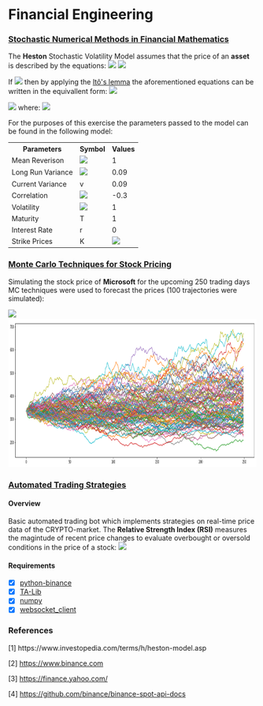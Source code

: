 <H1>Financial Engineering</H1>
  
<H3><A HREF=/StochasticNumericalMethods>Stochastic Numerical Methods in Financial Mathematics</A></H3>
The <B>Heston</B> Stochastic Volatility Model assumes that the price of an <B>asset</B> is described by the equations:

<img src="https://render.githubusercontent.com/render/math?math=dS_{t}=rS_{t}dt+\sqrt{V_t} S_t dW_t, \quad S_0=s,">

<img src="https://render.githubusercontent.com/render/math?math=dV_t= \kappa(\theta-V_t)dt+\eta\sqrt{V_t}d\overline{W_{t}}, \quad V_0 =v.">

If <img src="https://render.githubusercontent.com/render/math?math=X_t=log(S_t)">
then by applying the <a href="https://en.wikipedia.org/wiki/It%C3%B4%27s_lemma#Mathematical_formulation_of_It%C3%B4's_lemma">Itô's lemma</a>
the aforementioned equations can be written in the equivallent form:
<img src="https://render.githubusercontent.com/render/math?math=dX_t= (r-\frac{V_t}{2})dt+\sqrt{V_t}dW_{t}, \quad X_0 =v,">

<img src="https://render.githubusercontent.com/render/math?math=dV_t= \kappa(\theta-V_t)dt+\eta\sqrt{V_t}d\overline{W_{t}}, \quad V_0 =v,">
where:
<img src="https://render.githubusercontent.com/render/math?math=\overline{W}= \rho W+\sqrt{1-\rho^2}\hat{W}.">

For the purposes of this exercise the parameters passed to the model can be found in the following model:

<TABLE>
  <TR>
    <TH>Parameters</TH> <TH>Symbol</TH> <TH>Values</TH>
  </TR>
  <TR>  
  <TD>Mean Reverison</TD> <TD><img src="https://render.githubusercontent.com/render/math?math=\kappa"></TD><TD>1</TD>
  </TR>
  <TR>
    <TD>Long Run Variance</TD> <TD><img src="https://render.githubusercontent.com/render/math?math=\theta"></TD> <TD>0.09</TD>
  </TR>
  <TR>
    <TD>Current Variance</TD> <TD> v </TD> <TD>0.09</TD>
  </TR>
  <TR>
    <TD>Correlation</TD> <TD><img src="https://render.githubusercontent.com/render/math?math=\rho"></TD><TD>-0.3</TD>
  </TR>
  <TR>
    <TD>Volatility</TD> <TD><img src="https://render.githubusercontent.com/render/math?math=\eta"></TD><TD>1</TD> 
  </TR>
  <TR>
    <TD>Maturity</TD> <TD>T</TD> <TD>1</TD>
  </TR>
  <TR>
    <TD>Interest Rate</TD><TD>r</TD><TD>0</TD>
  </TR>
  <TR>
    <TD>Strike Prices</TD><TD>K</TD><TD><img src="https://render.githubusercontent.com/render/math?math=\{80,100,120\}"></TD>
  </TR>
</TABLE>

<H3><A HREF=/MonteCarloPricing>Monte Carlo Techniques for Stock Pricing</A></H3>

Simulating the stock price of <B>Microsoft</B> for the upcoming 250 trading days MC techniques were used to forecast the prices (100 trajectories were simulated):

<img src="https://render.githubusercontent.com/render/math?math=\begin{equation*}\text{PriceToday}=\text{PriceYesterday} \times e^{\underbrace{\mu -\frac{\sigma^2}{2}}_{\text{drift}} %2B \underbrace{\sigma \mathbf{Z}(\text{Rand[0,1]})}_{\text{volatility}}}.\end{equation*}">

<IMG SRC=/MonteCarloPricing/IMG/PriceTrajectories.png alt="MSFT Stock Price Forecast" width="800" height="300">

<H3><A HREF=/TradingBot>Automated Trading Strategies</A></H3>
<H4>Overview</H4>
Basic automated trading bot which implements strategies on real-time price data of the CRYPTO-market. The <B>Relative Strength Index (RSI)</B> measures the magintude of recent price changes to evaluate overbought or oversold conditions in the price of a stock: <img src="https://render.githubusercontent.com/render/math?math=\text{RSI}=100 - \frac{100}{1 %2B \frac{\overline{\text{Gain}}}{\overline{\text{Loss}}}}.">
  
<H4>Requirements</H4>
  
- [x] <A HREF=https://github.com/sammchardy/python-binance>python-binance</A>
- [x] <A HREF=https://mrjbq7.github.io/ta-lib/>TA-Lib</A>
- [x] <A HREF=https://numpy.org/>numpy</A>
- [x] <A HREF=https://pypi.org/project/websocket-client/>websocket_client</A>

<H3>References</H3>
[1] https://www.investopedia.com/terms/h/heston-model.asp

[2] https://www.binance.com

[3] https://finance.yahoo.com/
  
[4] https://github.com/binance/binance-spot-api-docs
